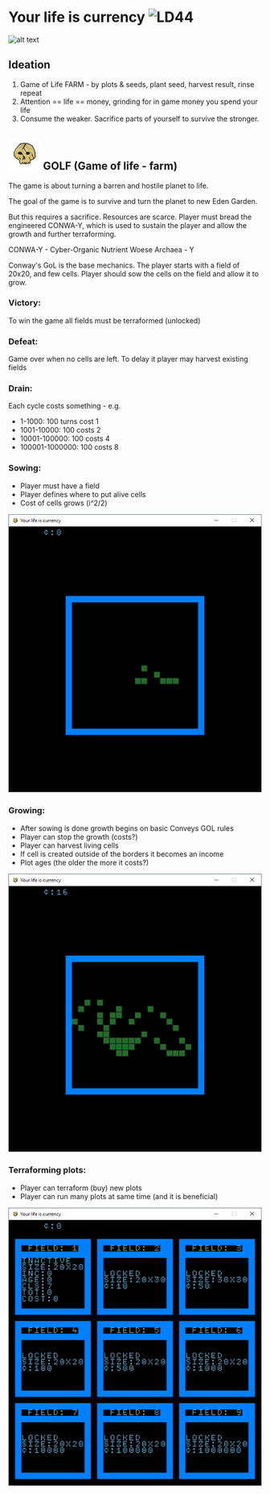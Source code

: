 # Your life is currency ![LD44](https://lh3.googleusercontent.com/vbzKxd6_bL3Ik-aZnq5j8xV8T8v7TqNgOloCdpgr399a-33WHV365KF7Yqr-AiBcN1JD=s170)

![alt text](https://pbs.twimg.com/media/D5HwUZiXoAEfWAc.jpg)

## Ideation

1. Game of Life FARM - by plots & seeds, plant seed, harvest result, rinse repeat
2. Attention == life == money, grinding for in game money you spend your life
3. Consume the weaker. Sacrifice parts of yourself to survive the stronger.
 
## ![alt text](assets/big_skull.png) GOLF (Game of life - farm)

The game is about turning a barren and hostile planet to life. 

The goal of the game is to survive and turn the planet to new Eden Garden.

But this requires a sacrifice. Resources are scarce. Player must bread the 
engineered CONWA-Y, which is used to sustain the player and allow the growth 
and further terraforming.

CONWA-Y - Cyber-Organic Nutrient Woese Archaea - Y 

Conway's GoL is the base mechanics. The player starts with a field of 20x20, and few cells.
Player should sow the cells on the field and allow it to grow. 

### Victory:
To win the game all fields must be terraformed (unlocked)

### Defeat:
Game over when no cells are left. To delay it player may harvest existing fields

### Drain:
Each cycle costs something - e.g.
* 1-1000: 100 turns cost 1
* 1001-10000: 100 costs 2
* 10001-100000: 100 costs 4
* 100001-1000000: 100 costs 8

### Sowing:
* Player must have a field
* Player defines where to put alive cells
* Cost of cells grows (i^2/2)

![sowing](assets/example-sowing.png)

### Growing:
* After sowing is done growth begins on basic Conveys GOL rules 
* Player can stop the growth (costs?) 
* Player can harvest living cells
* If cell is created outside of the borders it becomes an income
* Plot ages (the older the more it costs?)

![growing](assets/example-growing.png)
 
### Terraforming plots:
* Player can terraform (buy) new plots
* Player can run many plots at same time (and it is beneficial)

![plots](assets/example-terraforming.png)


